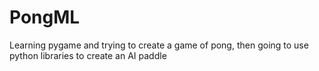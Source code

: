 # PongML
Learning pygame and trying to create a game of pong, then going to use python libraries to create an AI paddle
